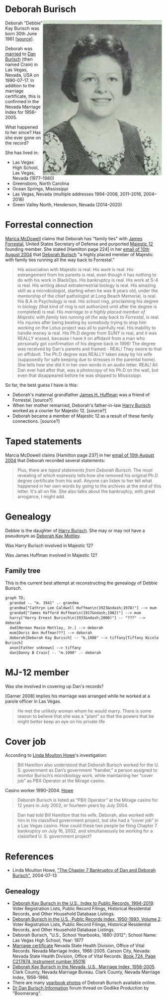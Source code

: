 # Deborah Burisch

<img align="right" src="burisch_deborah/Yearbook_profile_photo_1979.jpg" alt="Debbie Burisch 1979 yearbook photo">

Deborah "Debbie" Kay Burisch was born <time datetime="1961-06-30">30th June 1961</time> [[source]](https://www.ancestry.co.uk/discoveryui-content/view/162769031:1732).

Deborah was [married](burisch_deborah/burisch_marriage_certificate_1990.jpg) to [Dan Burisch](burisch_dan.md) (then named Crain) in Las Vegas, Nevada, USA on 1990-07-17. In addition to the marriage certificate, this is confirmed in the Nevada Marriage Index for 1956&ndash;2005.

What happened to her since? Has she ever gone on the record?

She has lived in:
- Las Vegas High School, Las Vegas, Nevada (1977&ndash;1980)
- Greensboro, North Carolina
- Ocean Springs, Mississippi
- Las Vegas, Nevada (multiple addresses 1994&ndash;2008, 2011&ndash;2016, 2004&ndash;2016)
- Green Valley North, Henderson, Nevada (2014&ndash;2020)

# Forrestal connection

[Marica McDowell](mcdowell_marcia.md) claims that Deborah has "family ties" with [James Forrestal](forrestal_james.md), United States Secretary of Defense and purported [Majestic 12](../organisations/mj12.md) founding member. She stated [Hamilton page 224] in her [email of 10th August 2004](mcdowell_marcia/2004_ufo_magazine_email.txt) that [Deborah Burisch]() "a highly placed member of Majestic with family ties running all the way back to Forrestal."

> His association with Majestic is real. His work is real. His estrangement from his parents is real, even though it has nothing to do with his work in BlackOps. His bankruptcy is real. His work at S-4 is real. His writing about extraterrestrial biology is real. His amazing skill as a microbiologist, starting when he was 8 years old, under the mentorship of the chief pathologist at Long Beach Memorial, is real. His B.A in Psychology is real. His school ring, proclaiming his degree in biology (that kind of ring is not authorized until after the degree is completed) is real. His *marriage to a highly placed member of Majestic* with *family ties running all the way back to Forrestal*, is real. His injuries after being beating by somebody trying to stop him working on the Lotus project was all to painfully real. His inability to handle money is real. His Ph.D degree from SUNY is real, and it was REALLY erased, because I have it on affidavit from a man who personally got confirmation of his degree back in 1996! The degree was received by Dan's parents and framed - REAL! They swore to that on affidavit. The Ph.D degree was REALLY taken away by his wife (supposedly for safe keeping due to stresses in the parental home). She tells how she did it in her own words in an audio letter. REAL! All Dan ever had after that, was a photocopy of his Ph.D on the wall, but even that disappeared before he was shipped to Mississippi.

So far, the best guess I have is this:

- Deborah's maternal grandfather [James H. Huffman](huffman_james.md) was a friend of Forrestal. [source?]
- When her mother remarried, Deborah's father-in-law [Harry Burisch](burisch_harry.md) worked as a courier for Majestic 12. [source?]
- Deborah became a member of Majestic 12 as a result of these family connections. [source?]

# Taped statements

Marcia McDowell claims [Hamilton page 237] in her [email of 10th August 2004](mcdowell_marcia/2004_ufo_magazine_email.txt) that Deborah recorded several statements:

> Plus, there are *taped statements from Deborah Burisch*. The most revealing of which expressly tells how she removed his original Ph.D degree certificate from his wall. Anyone can listen to her tell what happened in her own words by going to the archives at the end of this letter. It's all on file. She also talks about the bankruptcy, with great arrogance, I might add.

# Genealogy

Debbie is the daughter of [Harry Burisch](burisch_harry.md). She may or may not have a pseudonym as [Deborah Kay Mottley](mottley_deborah.md).

Was Harry Burisch involved in Majestic 12?

Was James Huffman involved in Majestic 12?

## Family tree

This is the current best attempt at reconstructing the genealogy of Debbie Burisch.

```mermaid
graph TD;
  grandad -. "m. 1941" .- grandma
  grandma["Cathryn Lee Caldwell Huffman\n(1923&ndash;1978)"] --> mum
  grandad["James Hafford Huffman\n(1917&ndash;1982)"] --> mum
  harry["Harry Ernest Burisch\n(1933&ndash;2000)"] -- "???" --> deborah
  dad[Herman Maxie Mottley, Jr.] --> deborah
  mum[Doris Ann Huffman???] --> deborah
  deborah[Deborah Kay Burisch] -- "b.1988" --> tiffany[Tiffany Nicole Burisch]
  anon[Father unknown] --> tiffany
  dan[Danny B Crain] -. "m.1990" .- deborah
```

# MJ-12 member

Was she involved in covering up Dan's records?

[Garner 2008] implies his marriage was arranged while he worked at a parole officer in Las Vegas.

> He met the unlikely woman whom he would marry. There is
some reason to believe that she was a "plant" so that the powers that be might
better keep an eye on his private life

# Cover job

According to [Linda Moulton Howe](https://www.earthfiles.com/2004/07/13/the-chapter-7-bankruptcy-of-dan-and-deborah-burisch/)'s investigation:

> Bill Hamilton also understood that Deborah Burisch worked for the U. S. government as Dan’s government “handler,” a person assigned to monitor Burisch’s microbiology work, while maintaining her “cover job” as PBX Operator at the Mirage casino.

Casino worker 1990&ndash;2004. [Howe](https://www.earthfiles.com/2004/07/13/the-chapter-7-bankruptcy-of-dan-and-deborah-burisch/)

>  Deborah Burisch is listed as “PBX Operator” at the Mirage casino for 12 years in July 2002, or fourteen years by July 2004.

> Dan had told Bill Hamilton that his wife, Deborah, also worked with him in his classified government project, but she had a “cover job” in a Las Vegas casino.
> How could these two people be filing Chapter 7 bankruptcy on July 16, 2002, and simultaneously be working for a classified U. S. government project?

# References

- Linda Moulton Howe, ["The Chapter 7 Bankruptcy of Dan and Deborah Burisch"](https://www.earthfiles.com/2004/07/13/the-chapter-7-bankruptcy-of-dan-and-deborah-burisch/), 2004-07-13

## Genealogy

- [Deborah Kay Burisch in the U.S., Index to Public Records, 1994-2019](https://www.ancestry.co.uk/discoveryui-content/view/334934689:1788). Voter Registration Lists, Public Record Filings, Historical Residential Records, and Other Household Database Listings.
- [Deborah Burisch in the U.S., Public Records Index, 1950-1993, Volume 2](https://www.ancestry.co.uk/discoveryui-content/view/162769031:1732). Voter Registration Lists, Public Record Filings, Historical Residential Records, and Other Household Database Listings.
- Deborah Burisch, "U.S., School Yearbooks, 1880-2012"; School Name: Las Vegas High School; Year: 1977
- [Marriage certificate](burisch_deborah/burisch_marriage_certificate_1990.jpg) Nevada State Health Division, Office of Vital Records. Nevada Marriage Index, 1966-2005. Carson City, Nevada: Nevada State Health Division, Office of Vital Records. [Book 724, Page C217874, Instrument number 95016](https://www.ancestry.com/discoveryui-content/view/7406902:1100)
- [Deborah Kay Burisch in the Nevada, U.S., Marriage Index, 1956-2005](https://www.ancestry.co.uk/discoveryui-content/view/7406902:1100). Clark County, Nevada Marriage Bureau. Clark County, Nevada Marriage Index, 1956-1966.
- There are many [yearbook photos](./deborah_burisch/) of Deborah Burisch available online.
- [Dr Dan Burisch Information](https://godlike.com/forum1/message157012/pg1?regp=bm9fMTcwMTU0NzgxNw==) forum thread on Godlike Production by "Boomerang".
